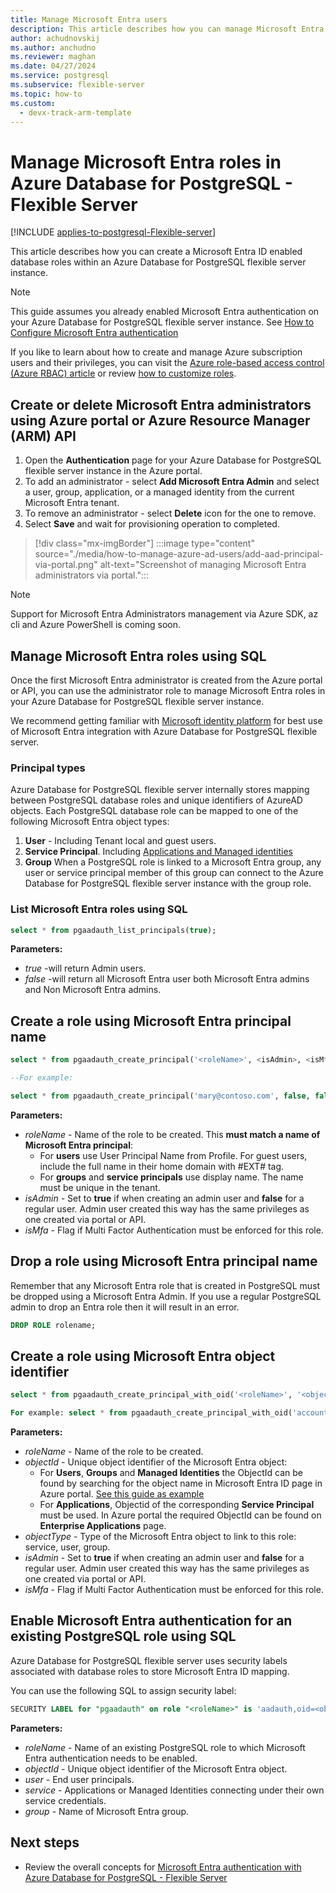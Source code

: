 ```yaml
---
title: Manage Microsoft Entra users
description: This article describes how you can manage Microsoft Entra ID enabled roles to interact with Azure Database for PostgreSQL - Flexible Server.
author: achudnovskij
ms.author: anchudno
ms.reviewer: maghan
ms.date: 04/27/2024
ms.service: postgresql
ms.subservice: flexible-server
ms.topic: how-to
ms.custom:
  - devx-track-arm-template
---
```


# Manage Microsoft Entra roles in Azure Database for PostgreSQL - Flexible Server 

[!INCLUDE [applies-to-postgresql-Flexible-server](../includes/applies-to-postgresql-Flexible-server.md)]

This article describes how you can create a Microsoft Entra ID enabled database roles within an Azure Database for PostgreSQL flexible server instance.

> [!NOTE]  
> This guide assumes you already enabled Microsoft Entra authentication on your Azure Database for PostgreSQL flexible server instance.
> See [How to Configure Microsoft Entra authentication](./how-to-configure-sign-in-azure-ad-authentication.md)

If you like to learn about how to create and manage Azure subscription users and their privileges, you can visit the [Azure role-based access control (Azure RBAC) article](../../role-based-access-control/built-in-roles.md) or review [how to customize roles](../../role-based-access-control/custom-roles.md).

<a name='create-or-delete-azure-ad-administrators-using-azure-portal-or-azure-resource-manager-arm-api'></a>

## Create or delete Microsoft Entra administrators using Azure portal or Azure Resource Manager (ARM) API

1. Open the **Authentication** page for your Azure Database for PostgreSQL flexible server instance in the Azure portal.
1. To add an administrator - select **Add Microsoft Entra Admin**  and select a user, group, application, or a managed identity from the current Microsoft Entra tenant.
1. To remove an administrator - select **Delete** icon for the one to remove.
1. Select **Save** and wait for provisioning operation to completed.

> [!div class="mx-imgBorder"]
> :::image type="content" source="./media/how-to-manage-azure-ad-users/add-aad-principal-via-portal.png" alt-text="Screenshot of managing Microsoft Entra administrators via portal.":::

> [!NOTE]  
> Support for Microsoft Entra Administrators management via Azure SDK, az cli and Azure PowerShell is coming soon.

<a name='manage-azure-ad-roles-using-sql'></a>

## Manage Microsoft Entra roles using SQL

Once the first Microsoft Entra administrator is created from the Azure portal or API, you can use the administrator role to manage Microsoft Entra roles in your Azure Database for PostgreSQL flexible server instance.

We recommend getting familiar with [Microsoft identity platform](../../active-directory/develop/v2-overview.md) for best use of Microsoft Entra integration with Azure Database for PostgreSQL flexible server.

### Principal types

Azure Database for PostgreSQL flexible server internally stores mapping between PostgreSQL database roles and unique identifiers of AzureAD objects.
Each PostgreSQL database role can be mapped to one of the following Microsoft Entra object types:

1. **User** - Including Tenant local and guest users.
1. **Service Principal**. Including [Applications and Managed identities](../../active-directory/develop/app-objects-and-service-principals.md)
1. **Group**  When a PostgreSQL role is linked to a Microsoft Entra group, any user or service principal member of this group can connect to the Azure Database for PostgreSQL flexible server instance with the group role.

<a name='list-azure-ad-roles-using-sql'></a>

### List Microsoft Entra roles using SQL

```sql
select * from pgaadauth_list_principals(true);
```

**Parameters:**
- *true*  -will return Admin users.
- *false* -will return all Microsoft Entra user both Microsoft Entra admins and Non Microsoft Entra admins.

<a name='create-a-role-using-azure-ad-principal-name'></a>

## Create a role using Microsoft Entra principal name

```sql
select * from pgaadauth_create_principal('<roleName>', <isAdmin>, <isMfa>);

--For example: 

select * from pgaadauth_create_principal('mary@contoso.com', false, false);
```

**Parameters:**
- *roleName* - Name of the role to be created. This **must match a name of Microsoft Entra principal**:
   - For **users** use User Principal Name from Profile. For guest users, include the full name in their home domain with #EXT# tag.
   - For **groups** and **service principals** use display name. The name must be unique in the tenant.
- *isAdmin* - Set to **true** if when creating an admin user and **false** for a regular user. Admin user created this way has the same privileges as one created via portal or API.
- *isMfa* - Flag if Multi Factor Authentication must be enforced for this role.

<a name='create-a-role-using-azure-ad-object-identifier'></a>

## Drop a role using Microsoft Entra principal name

Remember that any Microsoft Entra role that is created in PostgreSQL must be dropped using a Microsoft Entra Admin. If you use a regular PostgreSQL admin to drop an Entra role then it will result in an error.

```sql
DROP ROLE rolename;
```

## Create a role using Microsoft Entra object identifier

```sql
select * from pgaadauth_create_principal_with_oid('<roleName>', '<objectId>', '<objectType>', <isAdmin>, <isMfa>);

For example: select * from pgaadauth_create_principal_with_oid('accounting_application', '00000000-0000-0000-0000-000000000000', 'service', false, false);
```

**Parameters:**
- *roleName* - Name of the role to be created.
- *objectId* - Unique object identifier of the Microsoft Entra object:
   - For **Users**, **Groups** and **Managed Identities** the ObjectId can be found by searching for the object name in Microsoft Entra ID page in Azure portal. [See this guide as example](/partner-center/find-ids-and-domain-names)
   - For **Applications**, Objectid of the corresponding **Service Principal** must be used. In Azure portal the required ObjectId can be found on **Enterprise Applications** page.
- *objectType* - Type of the Microsoft Entra object to link to this role: service, user, group.
- *isAdmin* - Set to **true** if when creating an admin user and **false** for a regular user. Admin user created this way has the same privileges as one created via portal or API.
- *isMfa* - Flag if Multi Factor Authentication must be enforced for this role.

<a name='enable-azure-ad-authentication-for-an-existing-postgresql-role-using-sql'></a>

## Enable Microsoft Entra authentication for an existing PostgreSQL role using SQL

Azure Database for PostgreSQL flexible server uses security labels associated with database roles to store Microsoft Entra ID mapping.

You can use the following SQL to assign security label:

```sql
SECURITY LABEL for "pgaadauth" on role "<roleName>" is 'aadauth,oid=<objectId>,type=<user|group|service>,admin';
```

**Parameters:**
- *roleName* - Name of an existing PostgreSQL role to which Microsoft Entra authentication needs to be enabled.
- *objectId* - Unique object identifier of the Microsoft Entra object.
- *user* - End user principals.
- *service* - Applications or Managed Identities connecting under their own service credentials.
- *group* - Name of Microsoft Entra group.

## Next steps

- Review the overall concepts for [Microsoft Entra authentication with Azure Database for PostgreSQL - Flexible Server](concepts-azure-ad-authentication.md)
